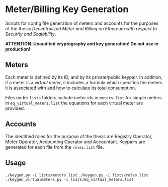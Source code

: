 # Meter/Billing Key Generation

Scripts for config file generation of meters and accounts for the purposes of the thesis _Decentralized Meter and Billing on Ethereum with respect to Security and Scalability_.

**ATTENTION. Unaudited cryptography and key generation! Do not use in production!**

## Meters 
Each meter is defined by its ID, and by its private/public keypair. In addition, if a meter is a _virtual meter_, it includes a formula which specifies the meters it is associated with and how to calculate its total consumption. 

Files under `lists` folders include meter ids in `meters.list` for simple meters. In `eq_virtual_meters.list` the equations for each virtual meter are provided.

## Accounts

The identified roles for the purpose of the thesis are Registry Operator, Meter Operator, Accounting Operator and Accountant. Keypairs are generated for each file from the `roles.list` file. 

## Usage
`./keygen.py -i lists/meters.list`
`./keygen.py -i lists/roles.list`
`./keygen_virtualmeters.py -i lists/eq_virtual_meters.list`


